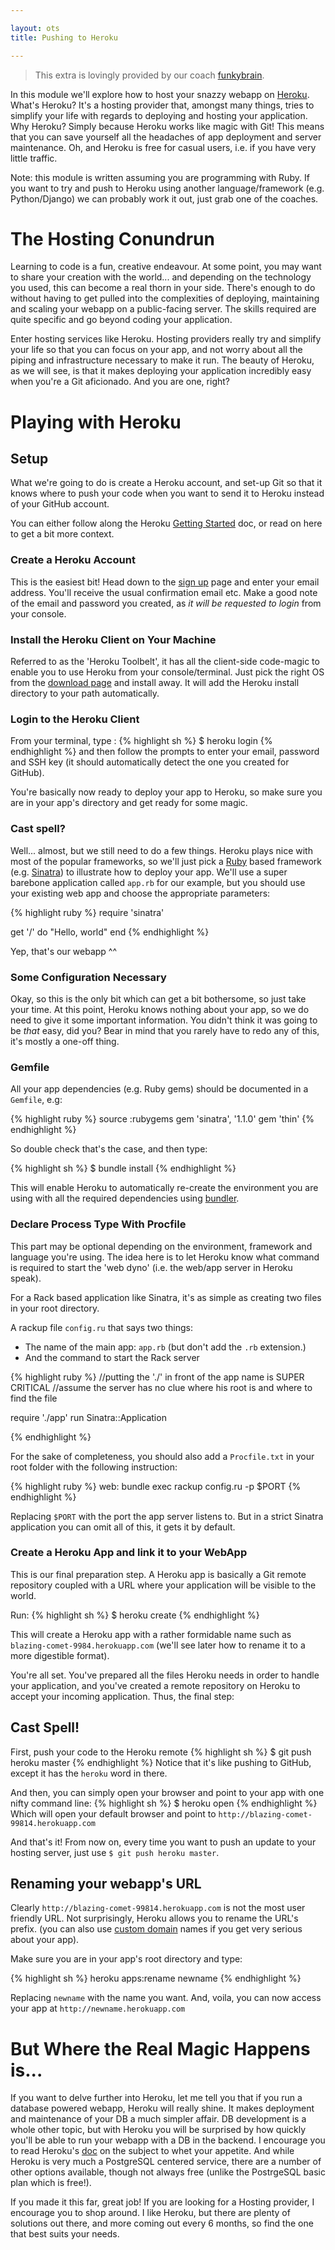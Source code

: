 ```yaml
---

layout: ots
title: Pushing to Heroku

---
```


> This extra is lovingly provided by our coach [funkybrain](https://Github.com/funkybrain).

In this module we'll explore how to host your snazzy webapp on [Heroku](http://www.heroku.com).
What's Heroku? It's a hosting provider that, amongst many things, tries to simplify
your life with regards to deploying and hosting your application.
Why Heroku? Simply because Heroku works like magic with Git! This means that you can
save yourself all the headaches of app deployment and server maintenance.
Oh, and Heroku is free for casual users, i.e. if you have very little traffic.

Note: this module is written assuming you are programming with Ruby. If you want to try and push to Heroku using another language/framework (e.g. Python/Django) we can probably work it out, just grab one of the coaches.

# The Hosting Conundrun

Learning to code is a fun, creative endeavour. At some point, you may want to share your creation with the world... and depending on the technology you used, this can become a real thorn in your side. There's enough to do without having to get pulled into the complexities of deploying, maintaining and scaling your webapp on a public-facing server. The skills required are quite specific and go beyond coding your application.

Enter hosting services like Heroku. Hosting providers really try and simplify your life so that you can focus on your app, and not worry about all the piping and infrastructure necessary to make it run. The beauty of Heroku, as we will see, is that it makes deploying your application incredibly easy when you're a Git aficionado. And you are one, right?

# Playing with Heroku

## Setup

What we're going to do is create a Heroku account, and set-up Git so that it knows where to push your code when you want to send it to Heroku instead of your GitHub account.

You can either follow along the Heroku [Getting Started](https://devcenter.heroku.com/articles/quickstart) doc, or read on here to get a bit more context.

### Create a Heroku Account
This is the easiest bit! Head down to the [sign up](https://api.heroku.com/signup/devcenter) page and enter your email address. You'll receive the usual confirmation email etc. Make a good note of the email and password you created, as *it will be requested to login* from your console.

### Install the Heroku Client on Your Machine
Referred to as the 'Heroku Toolbelt', it has all the client-side code-magic to enable you to use Heroku from your console/terminal. Just pick the right OS from the [download page](https://toolbelt.heroku.com/) and install away. It will add the Heroku install directory to your path automatically.

### Login to the Heroku Client
From your terminal, type :
{% highlight sh %}
$ heroku login 
{% endhighlight %}
and then follow the prompts to enter your email, password and SSH key (it should automatically detect the one you created for GitHub).

You're basically now ready to deploy your app to Heroku, so make sure you are in your app's directory and get ready for some magic.

### Cast spell?
Well... almost, but we still need to do a few things. Heroku plays nice with most of the popular frameworks, so we'll just pick a [Ruby](https://devcenter.heroku.com/articles/ruby) based framework (e.g. [Sinatra](http://www.sinatrarb.com)) to illustrate how to deploy your app. We'll use a super barebone application called `app.rb` for our example, but you should use your existing web app and choose the appropriate parameters:

{% highlight ruby %}
require 'sinatra'

get '/' do
  "Hello, world"
end
{% endhighlight %}

Yep, that's our webapp ^^

### Some Configuration Necessary
Okay, so this is the only bit which can get a bit bothersome, so just take your time. At this point, Heroku knows nothing about your app, so we do need to give it some important information. You didn't think it was going to be *that* easy, did you? Bear in mind that you rarely have to redo any of this, it's mostly a one-off thing.

### Gemfile
All your app dependencies (e.g. Ruby gems) should be documented in a `Gemfile`, e.g:

{% highlight ruby %}
source :rubygems
gem 'sinatra', '1.1.0'
gem 'thin'
{% endhighlight %}

So double check that's the case, and then type:

{% highlight sh %}
$ bundle install
{% endhighlight %}

This will enable Heroku to automatically re-create the environment you are using with all the required dependencies using [bundler](http://gembundler.com/).

### Declare Process Type With Procfile
This part may be optional depending on the environment, framework and language you're using. The idea here is to let Heroku know what command is required to start the 'web dyno' (i.e. the web/app server in Heroku speak).

For a Rack based application like Sinatra, it's as simple as creating two files in your root directory.

A rackup file `config.ru` that says two things:
* The name of the main app: `app.rb` (but don't add the `.rb` extension.)
* And the command to start the Rack server

{% highlight ruby %}
//putting the './' in front of the app name is SUPER CRITICAL
//assume the server has no clue where his root is and where to find the file

require './app'
run Sinatra::Application

{% endhighlight %}

For the sake of completeness, you should also add a `Procfile.txt` in your root folder with the following instruction:

{% highlight ruby %}
web: bundle exec rackup config.ru -p $PORT
{% endhighlight %}

Replacing `$PORT` with the port the app server listens to. But in a strict Sinatra application you can omit all of this, it gets it by default.

### Create a Heroku App and link it to your WebApp
This is our final preparation step. A Heroku app is basically a Git remote repository coupled with a URL where your application will be visible to the world.

Run:
{% highlight sh %}
$ heroku create
{% endhighlight %}

This will create a Heroku app with a rather formidable name such as `blazing-comet-9984.herokuapp.com` (we'll see later how to rename it to a more digestible format).

You're all set. You've prepared all the files Heroku needs in order to handle your application, and you've created a remote repository on Heroku to accept your incoming application. Thus, the final step:

## Cast Spell!
First, push your code to the Heroku remote
{% highlight sh %}
$ git push heroku master
{% endhighlight %}
Notice that it's like pushing to GitHub, except it has the `heroku` word in there.

And then, you can simply open your browser and point to your app with one nifty command line:
{% highlight sh %}
$ heroku open
{% endhighlight %}
Which will open your default browser and point to `http://blazing-comet-99814.herokuapp.com`

And that's it! From now on, every time you want to push an update to your hosting server, just use `$ git push heroku master`.

## Renaming your webapp's URL
Clearly `http://blazing-comet-99814.herokuapp.com` is not the most user friendly URL. Not surprisingly, Heroku allows you to rename the URL's prefix. (you can also use [custom domain](https://devcenter.heroku.com/articles/custom-domains) names if you get very serious about your app).

Make sure you are in your app's root directory and type:

{% highlight sh %}
heroku apps:rename newname
{% endhighlight %}

Replacing `newname` with the name you want. And, voila, you can now access your app at `http://newname.herokuapp.com`

# But Where the Real Magic Happens is...
If you want to delve further into Heroku, let me tell you that if you run a database powered webapp, Heroku will really shine. It makes deployment and maintenance of your DB a much simpler affair. DB development is a whole other topic, but with Heroku you will be surprised by how quickly you'll be able to run your webapp with a DB in the backend. I encourage you to read Heroku's [doc](https://devcenter.heroku.com/categories/heroku-postgres) on the subject to whet your appetite. And while Heroku is very much a PostgreSQL centered service, there are a number of other options available, though not always free (unlike the PostrgeSQL basic plan which is free!).

If you made it this far, great job! If you are looking for a Hosting provider, I encourage you to shop around. I like Heroku, but there are plenty of solutions out there, and more coming out every 6 months, so find the one that best suits your needs.
